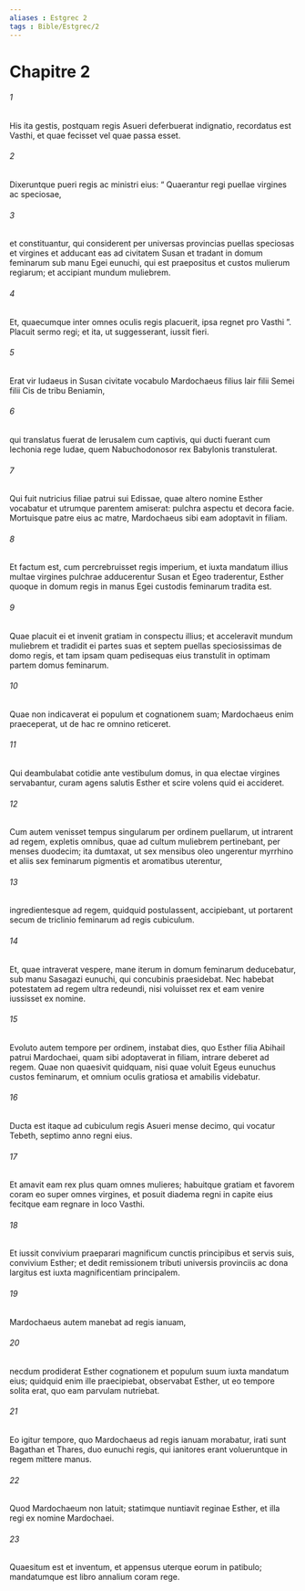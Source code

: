 ```yaml
---
aliases : Estgrec 2
tags : Bible/Estgrec/2
---
```


# Chapitre 2

###### 1
His ita gestis, postquam regis Asueri deferbuerat indignatio, recordatus est Vasthi, et quae fecisset vel quae passa esset. 
###### 2
Dixeruntque pueri regis ac ministri eius: “ Quaerantur regi puellae virgines ac speciosae, 
###### 3
et constituantur, qui considerent per universas provincias puellas speciosas et virgines et adducant eas ad civitatem Susan et tradant in domum feminarum sub manu Egei eunuchi, qui est praepositus et custos mulierum regiarum; et accipiant mundum muliebrem. 
###### 4
Et, quaecumque inter omnes oculis regis placuerit, ipsa regnet pro Vasthi ”. Placuit sermo regi; et ita, ut suggesserant, iussit fieri.
###### 5
Erat vir Iudaeus in Susan civitate vocabulo Mardochaeus filius Iair filii Semei filii Cis de tribu Beniamin, 
###### 6
qui translatus fuerat de Ierusalem cum captivis, qui ducti fuerant cum Iechonia rege Iudae, quem Nabuchodonosor rex Babylonis transtulerat. 
###### 7
Qui fuit nutricius filiae patrui sui Edissae, quae altero nomine Esther vocabatur et utrumque parentem amiserat: pulchra aspectu et decora facie. Mortuisque patre eius ac matre, Mardochaeus sibi eam adoptavit in filiam.
###### 8
Et factum est, cum percrebruisset regis imperium, et iuxta mandatum illius multae virgines pulchrae adducerentur Susan et Egeo traderentur, Esther quoque in domum regis in manus Egei custodis feminarum tradita est. 
###### 9
Quae placuit ei et invenit gratiam in conspectu illius; et acceleravit mundum muliebrem et tradidit ei partes suas et septem puellas speciosissimas de domo regis, et tam ipsam quam pedisequas eius transtulit in optimam partem domus feminarum. 
###### 10
Quae non indicaverat ei populum et cognationem suam; Mardochaeus enim praeceperat, ut de hac re omnino reticeret. 
###### 11
Qui deambulabat cotidie ante vestibulum domus, in qua electae virgines servabantur, curam agens salutis Esther et scire volens quid ei accideret.
###### 12
Cum autem venisset tempus singularum per ordinem puellarum, ut intrarent ad regem, expletis omnibus, quae ad cultum muliebrem pertinebant, per menses duodecim; ita dumtaxat, ut sex mensibus oleo ungerentur myrrhino et aliis sex feminarum pigmentis et aromatibus uterentur, 
###### 13
ingredientesque ad regem, quidquid postulassent, accipiebant, ut portarent secum de triclinio feminarum ad regis cubiculum. 
###### 14
Et, quae intraverat vespere, mane iterum in domum feminarum deducebatur, sub manu Sasagazi eunuchi, qui concubinis praesidebat. Nec habebat potestatem ad regem ultra redeundi, nisi voluisset rex et eam venire iussisset ex nomine.
###### 15
Evoluto autem tempore per ordinem, instabat dies, quo Esther filia Abihail patrui Mardochaei, quam sibi adoptaverat in filiam, intrare deberet ad regem. Quae non quaesivit quidquam, nisi quae voluit Egeus eunuchus custos feminarum, et omnium oculis gratiosa et amabilis videbatur. 
###### 16
Ducta est itaque ad cubiculum regis Asueri mense decimo, qui vocatur Tebeth, septimo anno regni eius. 
###### 17
Et amavit eam rex plus quam omnes mulieres; habuitque gratiam et favorem coram eo super omnes virgines, et posuit diadema regni in capite eius fecitque eam regnare in loco Vasthi. 
###### 18
Et iussit convivium praeparari magnificum cunctis principibus et servis suis, convivium Esther; et dedit remissionem tributi universis provinciis ac dona largitus est iuxta magnificentiam principalem.
###### 19
Mardochaeus autem manebat ad regis ianuam, 
###### 20
necdum prodiderat Esther cognationem et populum suum iuxta mandatum eius; quidquid enim ille praecipiebat, observabat Esther, ut eo tempore solita erat, quo eam parvulam nutriebat.
###### 21
Eo igitur tempore, quo Mardochaeus ad regis ianuam morabatur, irati sunt Bagathan et Thares, duo eunuchi regis, qui ianitores erant volueruntque in regem mittere manus. 
###### 22
Quod Mardochaeum non latuit; statimque nuntiavit reginae Esther, et illa regi ex nomine Mardochaei. 
###### 23
Quaesitum est et inventum, et appensus uterque eorum in patibulo; mandatumque est libro annalium coram rege.
